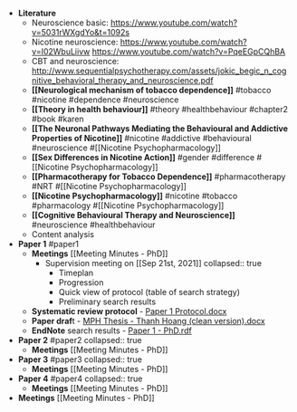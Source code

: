 - **Literature**
	- Neuroscience basic: https://www.youtube.com/watch?v=5031rWXgdYo&t=1092s
	- Nicotine neuroscience: https://www.youtube.com/watch?v=I02WbuLiivw https://www.youtube.com/watch?v=PqeEGpCQhBA
	- CBT and neuroscience: http://www.sequentialpsychotherapy.com/assets/jokic_begic_n_cognitive_behavioral_therapy_and_neuroscience.pdf
	- **[[Neurological mechanism of tobacco dependence]]** #tobacco #nicotine #dependence #neuroscience
	- **[[Theory in health behaviour]]** #theory #healthbehaviour #chapter2 #book #karen
	- **[[The Neuronal Pathways Mediating the Behavioural and Addictive Properties of Nicotine]]** #nicotine #addictive #behavioural #neuroscience #[[Nicotine Psychopharmacology]]
	- **[[Sex Differences in Nicotine Action]]** #gender #difference #[[Nicotine Psychopharmacology]]
	- **[[Pharmacotherapy for Tobacco Dependence]]** #pharmacotherapy #NRT #[[Nicotine Psychopharmacology]]
	- **[[Nicotine Psychopharmacology]]**  #nicotine #tobacco #pharmacology #[[Nicotine Psychopharmacology]]
	- **[[Cognitive Behavioural Therapy and Neuroscience]]** #neuroscience  #healthbehaviour
	- Content analysis
- **Paper 1** #paper1
	- **Meetings** [[Meeting Minutes - PhD]]
		- Supervision meeting on [[Sep 21st, 2021]]
		  collapsed:: true
			- Timeplan
			- Progression
			- Quick view of protocol (table of search strategy)
			- Preliminary search results
	- **Systematic review protocol** - [Paper 1 Protocol.docx](../assets/Paper_201_20Protocol_1631703808603_0.docx)
	- **Paper draf**t - [MPH Thesis - Thanh Hoang (clean version).docx](../assets/MPH_20Thesis_20-_20Thanh_20Hoang_20(clean_20version)_1631703753840_0.docx)
	- **EndNote** search results - [Paper 1 - PhD.rdf](../assets/Paper_201_20-_20PhD_1631704287641_0.rdf)
- **Paper 2** #paper2
  collapsed:: true
	- **Meetings** [[Meeting Minutes - PhD]]
- **Paper 3** #paper3
  collapsed:: true
	- **Meetings** [[Meeting Minutes - PhD]]
- **Paper 4** #paper4
  collapsed:: true
	- **Meetings** [[Meeting Minutes - PhD]]
- **Meetings** [[Meeting Minutes - PhD]]